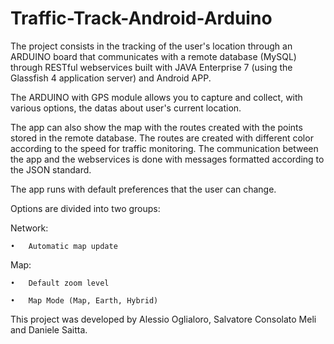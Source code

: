 Traffic-Track-Android-Arduino
=============================

The project consists in the tracking of the user's location through an ARDUINO board that communicates with a remote database (MySQL) through RESTful webservices built with JAVA Enterprise 7 (using the Glassfish 4 application server) and Android APP. 

The ARDUINO with GPS module allows you to capture and collect, with various options, the datas about user's current location.

The app can also show the map with the routes created with the points stored in the remote database. The routes are created with different color according to the speed for traffic monitoring. The communication between the app and the webservices is done with messages formatted according to the JSON standard.  

The app runs with default preferences that the user can change. 

Options are divided into two groups: 

Network: 

	•	Automatic map update 

Map: 

	•	Default zoom level

	•	Map Mode (Map, Earth, Hybrid)

This project was developed by Alessio Oglialoro, Salvatore Consolato Meli and Daniele Saitta.
 
